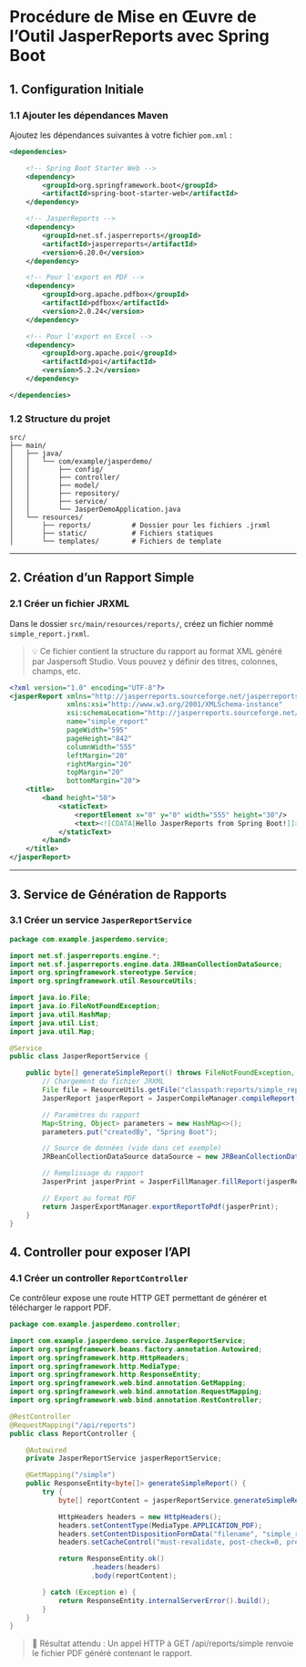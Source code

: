 # Procédure de Mise en Œuvre de l’Outil JasperReports avec Spring Boot

## 1. Configuration Initiale

### 1.1 Ajouter les dépendances Maven

Ajoutez les dépendances suivantes à votre fichier `pom.xml` :

```xml
<dependencies>

    <!-- Spring Boot Starter Web -->
    <dependency>
        <groupId>org.springframework.boot</groupId>
        <artifactId>spring-boot-starter-web</artifactId>
    </dependency>

    <!-- JasperReports -->
    <dependency>
        <groupId>net.sf.jasperreports</groupId>
        <artifactId>jasperreports</artifactId>
        <version>6.20.0</version>
    </dependency>

    <!-- Pour l'export en PDF -->
    <dependency>
        <groupId>org.apache.pdfbox</groupId>
        <artifactId>pdfbox</artifactId>
        <version>2.0.24</version>
    </dependency>

    <!-- Pour l'export en Excel -->
    <dependency>
        <groupId>org.apache.poi</groupId>
        <artifactId>poi</artifactId>
        <version>5.2.2</version>
    </dependency>

</dependencies>
```

### 1.2 Structure du projet 
```
src/
├── main/
│   ├── java/
│   │   └── com/example/jasperdemo/
│   │       ├── config/
│   │       ├── controller/
│   │       ├── model/
│   │       ├── repository/
│   │       ├── service/
│   │       └── JasperDemoApplication.java
│   └── resources/
│       ├── reports/          # Dossier pour les fichiers .jrxml
│       ├── static/           # Fichiers statiques
│       └── templates/        # Fichiers de template
```
---

## 2. Création d’un Rapport Simple

### 2.1 Créer un fichier JRXML

Dans le dossier `src/main/resources/reports/`, créez un fichier nommé `simple_report.jrxml`.

> 💡 Ce fichier contient la structure du rapport au format XML généré par Jaspersoft Studio. Vous pouvez y définir des titres, colonnes, champs, etc.

```xml
<?xml version="1.0" encoding="UTF-8"?>
<jasperReport xmlns="http://jasperreports.sourceforge.net/jasperreports" 
              xmlns:xsi="http://www.w3.org/2001/XMLSchema-instance" 
              xsi:schemaLocation="http://jasperreports.sourceforge.net/jasperreports http://jasperreports.sourceforge.net/xsd/jasperreport.xsd" 
              name="simple_report" 
              pageWidth="595" 
              pageHeight="842" 
              columnWidth="555" 
              leftMargin="20" 
              rightMargin="20" 
              topMargin="20" 
              bottomMargin="20">
    <title>
        <band height="50">
            <staticText>
                <reportElement x="0" y="0" width="555" height="30"/>
                <text><![CDATA[Hello JasperReports from Spring Boot!]]></text>
            </staticText>
        </band>
    </title>
</jasperReport>
```

---

## 3. Service de Génération de Rapports

### 3.1 Créer un service `JasperReportService`

```java
package com.example.jasperdemo.service;

import net.sf.jasperreports.engine.*;
import net.sf.jasperreports.engine.data.JRBeanCollectionDataSource;
import org.springframework.stereotype.Service;
import org.springframework.util.ResourceUtils;

import java.io.File;
import java.io.FileNotFoundException;
import java.util.HashMap;
import java.util.List;
import java.util.Map;

@Service
public class JasperReportService {

    public byte[] generateSimpleReport() throws FileNotFoundException, JRException {
        // Chargement du fichier JRXML
        File file = ResourceUtils.getFile("classpath:reports/simple_report.jrxml");
        JasperReport jasperReport = JasperCompileManager.compileReport(file.getAbsolutePath());

        // Paramètres du rapport
        Map<String, Object> parameters = new HashMap<>();
        parameters.put("createdBy", "Spring Boot");

        // Source de données (vide dans cet exemple)
        JRBeanCollectionDataSource dataSource = new JRBeanCollectionDataSource(List.of());

        // Remplissage du rapport
        JasperPrint jasperPrint = JasperFillManager.fillReport(jasperReport, parameters, dataSource);

        // Export au format PDF
        return JasperExportManager.exportReportToPdf(jasperPrint);
    }
}
```
## 4. Controller pour exposer l’API

### 4.1 Créer un controller `ReportController`

Ce contrôleur expose une route HTTP GET permettant de générer et télécharger le rapport PDF.

```java
package com.example.jasperdemo.controller;

import com.example.jasperdemo.service.JasperReportService;
import org.springframework.beans.factory.annotation.Autowired;
import org.springframework.http.HttpHeaders;
import org.springframework.http.MediaType;
import org.springframework.http.ResponseEntity;
import org.springframework.web.bind.annotation.GetMapping;
import org.springframework.web.bind.annotation.RequestMapping;
import org.springframework.web.bind.annotation.RestController;

@RestController
@RequestMapping("/api/reports")
public class ReportController {

    @Autowired
    private JasperReportService jasperReportService;

    @GetMapping("/simple")
    public ResponseEntity<byte[]> generateSimpleReport() {
        try {
            byte[] reportContent = jasperReportService.generateSimpleReport();

            HttpHeaders headers = new HttpHeaders();
            headers.setContentType(MediaType.APPLICATION_PDF);
            headers.setContentDispositionFormData("filename", "simple_report.pdf");
            headers.setCacheControl("must-revalidate, post-check=0, pre-check=0");

            return ResponseEntity.ok()
                    .headers(headers)
                    .body(reportContent);

        } catch (Exception e) {
            return ResponseEntity.internalServerError().build();
        }
    }
}
```
> 📎 Résultat attendu : Un appel HTTP à GET /api/reports/simple renvoie le fichier PDF généré contenant le rapport.





